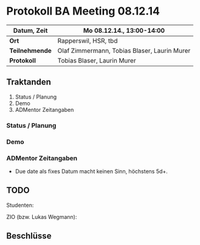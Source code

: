 # Protokoll BA Meeting 08.12.14

**Datum, Zeit**     | Mo 08.12.14., 13:00-14:00
---                 | ---
**Ort**             | Rapperswil, HSR, tbd
**Teilnehmende**    | Olaf Zimmermann, Tobias Blaser, Laurin Murer
**Protokoll**       | Tobias Blaser, Laurin Murer


## Traktanden

1. Status / Planung
2. Demo
3. ADMentor Zeitangaben


### Status / Planung



### Demo



### ADMentor Zeitangaben

- Due date als fixes Datum macht keinen Sinn, höchstens 5d+.



## TODO

Studenten:


ZIO (bzw. Lukas Wegmann):


## Beschlüsse
